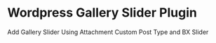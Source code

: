 # Wordpress Gallery Slider Plugin
Add Gallery Slider Using Attachment Custom Post Type and BX Slider

